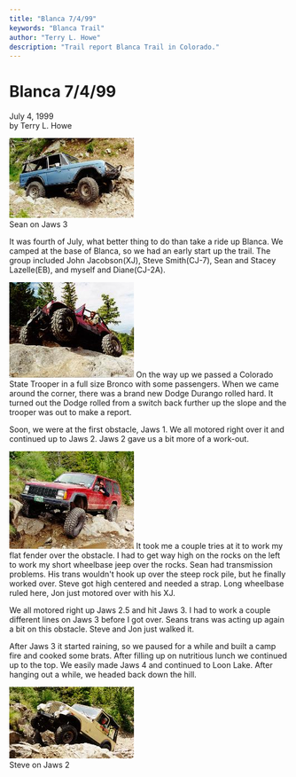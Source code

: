 ```yaml
---
title: "Blanca 7/4/99"
keywords: "Blanca Trail"
author: "Terry L. Howe"
description: "Trail report Blanca Trail in Colorado."
---
```

# Blanca 7/4/99

July 4, 1999  
by Terry L. Howe  
  
[![Sean on Jaws 3](../../../img/terry/trail/bl990705_.jpg)](../../../img/terry/trail/bl990705.jpg)   
Sean on Jaws 3 

It was fourth of July, what better thing to do than take a ride up Blanca. We camped at the base of Blanca, so we had an early start up the trail. The group included John Jacobson(XJ), Steve Smith(CJ-7), Sean and Stacey Lazelle(EB), and myself and Diane(CJ-2A).

[![Terry on Jaws 1](../../../img/terry/trail/bl990706_.jpg)](../../../img/terry/trail/bl990706.jpg) On the way up we passed a Colorado State Trooper in a full size Bronco with some passengers. When we came around the corner, there was a brand new Dodge Durango rolled hard. It turned out the Dodge rolled from a switch back further up the slope and the trooper was out to make a report.

Soon, we were at the first obstacle, Jaws 1. We all motored right over it and continued up to Jaws 2. Jaws 2 gave us a bit more of a work-out.

[![Jon on Jaws 2](../../../img/terry/trail/bl990702_.jpg)](../../../img/terry/trail/bl990702.jpg) It took me a couple tries at it to work my flat fender over the obstacle. I had to get way high on the rocks on the left to work my short wheelbase jeep over the rocks. Sean had transmission problems. His trans wouldn't hook up over the steep rock pile, but he finally worked over. Steve got high centered and needed a strap. Long wheelbase ruled here, Jon just motored over with his XJ. 

We all motored right up Jaws 2.5 and hit Jaws 3. I had to work a couple different lines on Jaws 3 before I got over. Seans trans was acting up again a bit on this obstacle. Steve and Jon just walked it.

After Jaws 3 it started raining, so we paused for a while and built a camp fire and cooked some brats. After filling up on nutritious lunch we continued up to the top. We easily made Jaws 4 and continued to Loon Lake. After hanging out a while, we headed back down the hill.

[![Steve on Jaws 2](../../../img/terry/trail/bl990703_.jpg)](../../../img/terry/trail/bl990703.jpg)   
Steve on Jaws 2